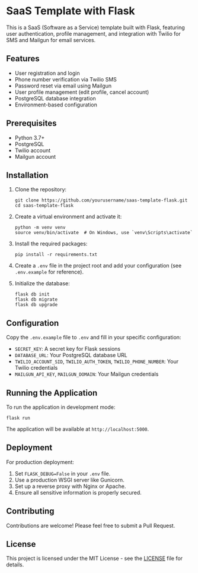 # SaaS Template with Flask

This is a SaaS (Software as a Service) template built with Flask, featuring user authentication, profile management, and integration with Twilio for SMS and Mailgun for email services.

## Features

- User registration and login
- Phone number verification via Twilio SMS
- Password reset via email using Mailgun
- User profile management (edit profile, cancel account)
- PostgreSQL database integration
- Environment-based configuration

## Prerequisites

- Python 3.7+
- PostgreSQL
- Twilio account
- Mailgun account

## Installation

1. Clone the repository:
   ```
   git clone https://github.com/yourusername/saas-template-flask.git
   cd saas-template-flask
   ```

2. Create a virtual environment and activate it:
   ```
   python -m venv venv
   source venv/bin/activate  # On Windows, use `venv\Scripts\activate`
   ```

3. Install the required packages:
   ```
   pip install -r requirements.txt
   ```

4. Create a `.env` file in the project root and add your configuration (see `.env.example` for reference).

5. Initialize the database:
   ```
   flask db init
   flask db migrate
   flask db upgrade
   ```

## Configuration

Copy the `.env.example` file to `.env` and fill in your specific configuration:

- `SECRET_KEY`: A secret key for Flask sessions
- `DATABASE_URL`: Your PostgreSQL database URL
- `TWILIO_ACCOUNT_SID`, `TWILIO_AUTH_TOKEN`, `TWILIO_PHONE_NUMBER`: Your Twilio credentials
- `MAILGUN_API_KEY`, `MAILGUN_DOMAIN`: Your Mailgun credentials

## Running the Application

To run the application in development mode:

```
flask run
```

The application will be available at `http://localhost:5000`.

## Deployment

For production deployment:

1. Set `FLASK_DEBUG=False` in your `.env` file.
2. Use a production WSGI server like Gunicorn.
3. Set up a reverse proxy with Nginx or Apache.
4. Ensure all sensitive information is properly secured.

## Contributing

Contributions are welcome! Please feel free to submit a Pull Request.

## License

This project is licensed under the MIT License - see the [LICENSE](LICENSE) file for details.
